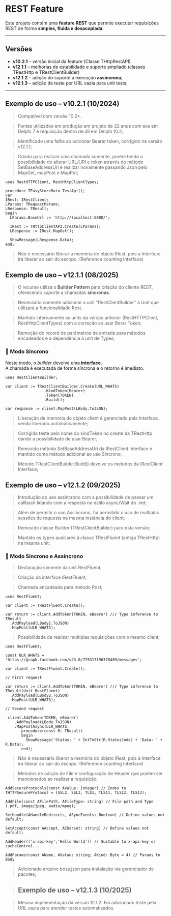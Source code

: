 # REST Feature 

Este projeto contém uma **feature REST** que permite executar requisições REST de forma **simples, fluida e desacoplada**.  

---

## Versões

- **v10.2.1** – versão inicial da feature  (Classe THttpRestAPI)
- **v12.1.1** – melhorias de estabilidade e suporte ampliado (classes TRestHttp e TRestClientBuilder) 
- **v12.1.2** – adição do suporte a execução **assíncrona**;
- **v12.1.3** – adição de teste por URL vazia para unit tests;

---
## Exemplo de uso – v10.2.1 (10/2024)

> Compatível com versão 10.2+.

> Fontes utilizados em produção em projeto de 22 anos com exe em Delphi 7 e requisição dentro de dll em Delphi 10.2;

> Identificado uma falha ao adiconar Bearer token, corrigido na versão v12.1.1;

> Criado para realizar uma chamada somente, porém tendo a possibilidade de alterar URL/URI e token através do método SetBaseAddressUri e realizar novamente passando Json pelo MapGet, mapPost e MapPut;

    uses RestHTTPClient, RestHttpClientTypes;

    procedure TEasyStoreMain.TestApi();
    var
    IRest: IRestClient;
    LParams: TRequestParams;
    LResponse: TResult;
    begin
      LParams.BaseUrl := 'http://localhost:5000/';
  
      IRest := THttpClientAPI.Create(LParams);
      LResponse := IRest.MapGet();
  
      ShowMessage(LResponse.Data);
    end;

> Não é necessário liberar a memória do objeto IRest, pois a Interface irá liberar ao sair do escopo. (Reference counting Interface)    
    
## Exemplo de uso – v12.1.1 (08/2025)

> O recurso utiliza o **Builder Pattern** para criação do cliente REST, oferecendo suporte a chamadas **síncronas**.

> Necessário somente adicionar a unit "RestClientBuilder" à Unit que utilizará a funcionalidade Rest.

> Mantido internamente as units da versão anterior (RestHTTPClient, RestHttpClientTypes) com a correção ao usar Berar Token;

> Remoção do record de parâmetros de entrada para métodos encadeados e a dependência a unit de Types;

### 🔹 Modo Síncrono
Neste modo, o *builder* devolve uma **interface**.  
A chamada é executada de forma síncrona e o retorno é imediato.

    uses RestClientBuilder;

    var client := TRestClientBuilder.Create(URL_WHATS)
                     .KindToken(Bearer)   
                     .Token(TOKEN)
                     .Build();

    var response := client.MapPost(LBody.ToJSON);

> Liberação de memória do objeto client é gerenciado pela Interface, sendo liberado automaticamente;
 
> Corrigido teste pelo nome do kindToken no create da TRestHttp dando a possibilidade de usar Bearer;

> Removido método SetBaseAddressUri da IRestClient Interface e mantido como método adicional ao uso Síncrono;

> Método TRestClientBuilder.Build() devolve os metodos da IRestClient Interface;

## Exemplo de uso – v12.1.2 (09/2025)

> Introdução do uso assíncrono com a possibilidade de passar um callback lidando com a resposta no estilo async/Wait do .net;

> Além de permitir o uso Assíncrono, foi permitido o uso de multiplas sessões de requests na mesma instância do client;

> Removido classe Builder (TRestClientBuilder) para esta versão;

> Mantido os types auxiliares à classe TRestFluent (antiga TRestHttp) na mesma unit;

### 🔹 Modo Síncrono e Assíncrono

> Declaração somente da unit RestFluent;

> Criação da interface IRestFluent;

> Chamada encadeada para método Post;

    uses RestFluent;

    var client := TRestFluent.Create();
  
    var return := client.AddToken(TOKEN, eBearer) /// Type inference to TResult
      .AddPayload(LBody2.ToJSON)
      .MapPost(ULR_WHATS);

> Possibilidade de realizar multiplas requisições com o mesmo client;

    uses RestFluent;

    const ULR_WHATS = 'https://graph.facebook.com/v23.0/775317196378409/messages';

    var client := TRestFluent.Create();

    // First request

    var return := client.AddToken(TOKEN, eBearer) /// Type inference to TResult(Unit RestFluent) 
      .AddPayload(LBody2.ToJSON)
      .MapPost(ULR_WHATS);

    // Second request

     client.AddToken(TOKEN, eBearer)
        .AddPayload(LBody.ToJSON)
        .MapPostAsync(ULR_WHATS,
           procedure(const R: TResult)
           begin
             ShowMessage('Status: ' + IntToStr(R.StatusCode) + 'Data: ' + R.Data);
           end);  

> Não é necessário liberar a memória do objeto IRest, pois a Interface irá liberar ao sair do escopo. (Reference counting Interface)

> Metodos de adição de File e configuração de Header que podem ser mencionados ao realizar a requisição;
   
    AddSecureProtocols(const AValue: Integer) // Index to THTTPSecureProtocol = (SSL2, SSL3, TLS1, TLS11, TLS12, TLS13);

    AddFile(const AFilePath, AFileType: string) // File path and Type (.pdf, image/jpeg, audio/mpeg);

    SetHandle(AHandleRedirects, ASyncEvents: Boolean) // Define values not default;

    SetAccept(const AAccept, ACharset: string) // Define values not default;
    
    AddHeader(['x-api-key','Hello World']) // Suitable to x-api-key or cacheControl...

    AddParams(const AName, AValue: string; AKind: Byte = 4) // Params to Body

> Adicionado arquivo boss.json para instalação via gerenciador de pacotes;

> ## Exemplo de uso – v12.1.3 (10/2025)

> Mesma implementação da versão 12.1.2. Foi adicionado teste pela URL vazia para atender testes automatizados.

    
 

